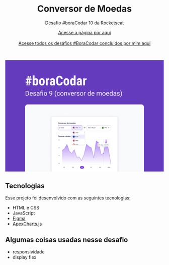 <h1 align="center">Conversor de Moedas</h1>

<p align="center">Desafio #boraCodar 10 da Rocketseat</p>

<p align="center">
    <a href="https://lucasregisdemoraes.github.io/boracodar/challenges/conversor-de-moedas">Acesse a página por aqui</a>
    <br>
    <br>
    <a href="https://lucasregisdemoraes.github.io/boracodar">Acesse todos os desafios #BoraCodar concluidos por mim aqui</a>
</p>

<br>

<p align="center">
    <img src="../../previews/conversor-de-moedas.jpg">
</p>


## Tecnologias

Esse projeto foi desenvolvido com as seguintes tecnologias:

- HTML e CSS
- JavaScript
- [Figma](https://figma.com)
- [ApexCharts.js](https://apexcharts.com/)

## Algumas coisas usadas nesse desafio

- responsividade
- display flex